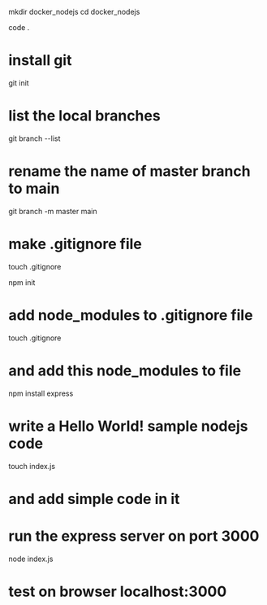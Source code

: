 mkdir docker_nodejs
cd docker_nodejs

code .

# install git
git init

# list the local branches
git branch --list

# rename the name of master branch to main
git branch -m master main

# make .gitignore file
touch .gitignore

npm init

# add node_modules to .gitignore file
touch .gitignore
# and add this node_modules to file

npm install express

# write a Hello World! sample nodejs code
touch index.js
# and add simple code in it

# run the express server on port 3000
node index.js

# test on browser localhost:3000

